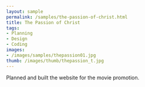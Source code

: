 ```yaml
---
layout: sample
permalink: /samples/the-passion-of-christ.html
title: The Passion of Christ
tags:
- Planning
- Design
- Coding
images:
- /images/samples/thepassion01.jpg
thumb: /images/thumb/thepassion_t.jpg
---
```

Planned and built the website for the movie promotion.
